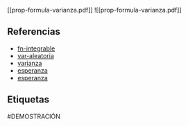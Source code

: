 [[prop-formula-varianza.pdf]]
![[prop-formula-varianza.pdf]]

## Referencias
- [fn-integrable](./fn-integrable.md)
- [var-aleatoria](./var-aleatoria.md)
- [varianza](./varianza.md)
- [esperanza](./esperanza.md)
- [esperanza](./esperanza.md)

## Etiquetas
#DEMOSTRACIÓN 
